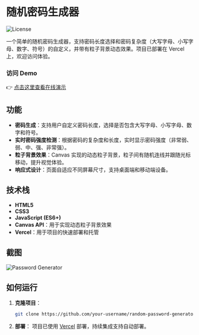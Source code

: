 # 随机密码生成器

![License](https://img.shields.io/badge/license-MIT-green)

一个简单的随机密码生成器，支持密码长度选择和密码复杂度（大写字母、小写字母、数字、符号）的自定义，并带有粒子背景动态效果。项目已部署在 Vercel 上，欢迎访问体验。

### 访问 Demo
👉 [点击这里查看在线演示](https://sj.ddmm.us.kg/)

## 功能

- **密码生成**：支持用户自定义密码长度，选择是否包含大写字母、小写字母、数字和符号。
- **实时密码强度检测**：根据密码的复杂度和长度，实时显示密码强度（非常弱、弱、中、强、非常强）。
- **粒子背景效果**：Canvas 实现的动态粒子背景，粒子间有随机连线并跟随光标移动，提升视觉体验。
- **响应式设计**：页面自适应不同屏幕尺寸，支持桌面端和移动端设备。
  
## 技术栈

- **HTML5**
- **CSS3**
- **JavaScript (ES6+)**
- **Canvas API**：用于实现动态粒子背景效果
- **Vercel**：用于项目的快速部署和托管

## 截图

![Password Generator](https://img.chkaja.com/4960637a69534868.png)  

## 如何运行

1. **克隆项目**：
   ```bash
   git clone https://github.com/your-username/random-password-generator.git
2. **部署**：
项目已使用 [Vercel](https://vercel.com) 部署，持续集成支持自动部署。
